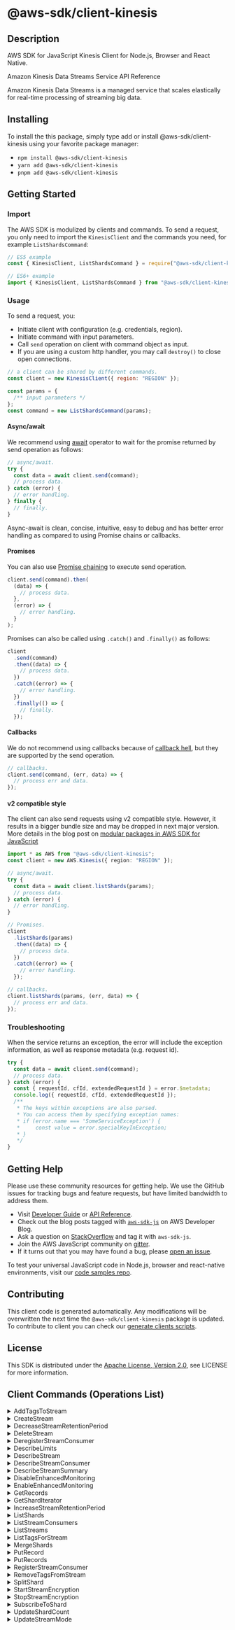 <!-- generated file, do not edit directly -->

# @aws-sdk/client-kinesis

## Description

AWS SDK for JavaScript Kinesis Client for Node.js, Browser and React Native.

<fullname>Amazon Kinesis Data Streams Service API Reference</fullname>

<p>Amazon Kinesis Data Streams is a managed service that scales elastically for real-time
processing of streaming big data.</p>

## Installing

To install the this package, simply type add or install @aws-sdk/client-kinesis
using your favorite package manager:

- `npm install @aws-sdk/client-kinesis`
- `yarn add @aws-sdk/client-kinesis`
- `pnpm add @aws-sdk/client-kinesis`

## Getting Started

### Import

The AWS SDK is modulized by clients and commands.
To send a request, you only need to import the `KinesisClient` and
the commands you need, for example `ListShardsCommand`:

```js
// ES5 example
const { KinesisClient, ListShardsCommand } = require("@aws-sdk/client-kinesis");
```

```ts
// ES6+ example
import { KinesisClient, ListShardsCommand } from "@aws-sdk/client-kinesis";
```

### Usage

To send a request, you:

- Initiate client with configuration (e.g. credentials, region).
- Initiate command with input parameters.
- Call `send` operation on client with command object as input.
- If you are using a custom http handler, you may call `destroy()` to close open connections.

```js
// a client can be shared by different commands.
const client = new KinesisClient({ region: "REGION" });

const params = {
  /** input parameters */
};
const command = new ListShardsCommand(params);
```

#### Async/await

We recommend using [await](https://developer.mozilla.org/en-US/docs/Web/JavaScript/Reference/Operators/await)
operator to wait for the promise returned by send operation as follows:

```js
// async/await.
try {
  const data = await client.send(command);
  // process data.
} catch (error) {
  // error handling.
} finally {
  // finally.
}
```

Async-await is clean, concise, intuitive, easy to debug and has better error handling
as compared to using Promise chains or callbacks.

#### Promises

You can also use [Promise chaining](https://developer.mozilla.org/en-US/docs/Web/JavaScript/Guide/Using_promises#chaining)
to execute send operation.

```js
client.send(command).then(
  (data) => {
    // process data.
  },
  (error) => {
    // error handling.
  }
);
```

Promises can also be called using `.catch()` and `.finally()` as follows:

```js
client
  .send(command)
  .then((data) => {
    // process data.
  })
  .catch((error) => {
    // error handling.
  })
  .finally(() => {
    // finally.
  });
```

#### Callbacks

We do not recommend using callbacks because of [callback hell](http://callbackhell.com/),
but they are supported by the send operation.

```js
// callbacks.
client.send(command, (err, data) => {
  // process err and data.
});
```

#### v2 compatible style

The client can also send requests using v2 compatible style.
However, it results in a bigger bundle size and may be dropped in next major version. More details in the blog post
on [modular packages in AWS SDK for JavaScript](https://aws.amazon.com/blogs/developer/modular-packages-in-aws-sdk-for-javascript/)

```ts
import * as AWS from "@aws-sdk/client-kinesis";
const client = new AWS.Kinesis({ region: "REGION" });

// async/await.
try {
  const data = await client.listShards(params);
  // process data.
} catch (error) {
  // error handling.
}

// Promises.
client
  .listShards(params)
  .then((data) => {
    // process data.
  })
  .catch((error) => {
    // error handling.
  });

// callbacks.
client.listShards(params, (err, data) => {
  // process err and data.
});
```

### Troubleshooting

When the service returns an exception, the error will include the exception information,
as well as response metadata (e.g. request id).

```js
try {
  const data = await client.send(command);
  // process data.
} catch (error) {
  const { requestId, cfId, extendedRequestId } = error.$metadata;
  console.log({ requestId, cfId, extendedRequestId });
  /**
   * The keys within exceptions are also parsed.
   * You can access them by specifying exception names:
   * if (error.name === 'SomeServiceException') {
   *     const value = error.specialKeyInException;
   * }
   */
}
```

## Getting Help

Please use these community resources for getting help.
We use the GitHub issues for tracking bugs and feature requests, but have limited bandwidth to address them.

- Visit [Developer Guide](https://docs.aws.amazon.com/sdk-for-javascript/v3/developer-guide/welcome.html)
  or [API Reference](https://docs.aws.amazon.com/AWSJavaScriptSDK/v3/latest/index.html).
- Check out the blog posts tagged with [`aws-sdk-js`](https://aws.amazon.com/blogs/developer/tag/aws-sdk-js/)
  on AWS Developer Blog.
- Ask a question on [StackOverflow](https://stackoverflow.com/questions/tagged/aws-sdk-js) and tag it with `aws-sdk-js`.
- Join the AWS JavaScript community on [gitter](https://gitter.im/aws/aws-sdk-js-v3).
- If it turns out that you may have found a bug, please [open an issue](https://github.com/aws/aws-sdk-js-v3/issues/new/choose).

To test your universal JavaScript code in Node.js, browser and react-native environments,
visit our [code samples repo](https://github.com/aws-samples/aws-sdk-js-tests).

## Contributing

This client code is generated automatically. Any modifications will be overwritten the next time the `@aws-sdk/client-kinesis` package is updated.
To contribute to client you can check our [generate clients scripts](https://github.com/aws/aws-sdk-js-v3/tree/main/scripts/generate-clients).

## License

This SDK is distributed under the
[Apache License, Version 2.0](http://www.apache.org/licenses/LICENSE-2.0),
see LICENSE for more information.

## Client Commands (Operations List)

<details>
<summary>
AddTagsToStream
</summary>

[Command API Reference](https://docs.aws.amazon.com/AWSJavaScriptSDK/v3/latest/clients/client-kinesis/classes/addtagstostreamcommand.html) / [Input](https://docs.aws.amazon.com/AWSJavaScriptSDK/v3/latest/clients/client-kinesis/interfaces/addtagstostreamcommandinput.html) / [Output](https://docs.aws.amazon.com/AWSJavaScriptSDK/v3/latest/clients/client-kinesis/interfaces/addtagstostreamcommandoutput.html)

</details>
<details>
<summary>
CreateStream
</summary>

[Command API Reference](https://docs.aws.amazon.com/AWSJavaScriptSDK/v3/latest/clients/client-kinesis/classes/createstreamcommand.html) / [Input](https://docs.aws.amazon.com/AWSJavaScriptSDK/v3/latest/clients/client-kinesis/interfaces/createstreamcommandinput.html) / [Output](https://docs.aws.amazon.com/AWSJavaScriptSDK/v3/latest/clients/client-kinesis/interfaces/createstreamcommandoutput.html)

</details>
<details>
<summary>
DecreaseStreamRetentionPeriod
</summary>

[Command API Reference](https://docs.aws.amazon.com/AWSJavaScriptSDK/v3/latest/clients/client-kinesis/classes/decreasestreamretentionperiodcommand.html) / [Input](https://docs.aws.amazon.com/AWSJavaScriptSDK/v3/latest/clients/client-kinesis/interfaces/decreasestreamretentionperiodcommandinput.html) / [Output](https://docs.aws.amazon.com/AWSJavaScriptSDK/v3/latest/clients/client-kinesis/interfaces/decreasestreamretentionperiodcommandoutput.html)

</details>
<details>
<summary>
DeleteStream
</summary>

[Command API Reference](https://docs.aws.amazon.com/AWSJavaScriptSDK/v3/latest/clients/client-kinesis/classes/deletestreamcommand.html) / [Input](https://docs.aws.amazon.com/AWSJavaScriptSDK/v3/latest/clients/client-kinesis/interfaces/deletestreamcommandinput.html) / [Output](https://docs.aws.amazon.com/AWSJavaScriptSDK/v3/latest/clients/client-kinesis/interfaces/deletestreamcommandoutput.html)

</details>
<details>
<summary>
DeregisterStreamConsumer
</summary>

[Command API Reference](https://docs.aws.amazon.com/AWSJavaScriptSDK/v3/latest/clients/client-kinesis/classes/deregisterstreamconsumercommand.html) / [Input](https://docs.aws.amazon.com/AWSJavaScriptSDK/v3/latest/clients/client-kinesis/interfaces/deregisterstreamconsumercommandinput.html) / [Output](https://docs.aws.amazon.com/AWSJavaScriptSDK/v3/latest/clients/client-kinesis/interfaces/deregisterstreamconsumercommandoutput.html)

</details>
<details>
<summary>
DescribeLimits
</summary>

[Command API Reference](https://docs.aws.amazon.com/AWSJavaScriptSDK/v3/latest/clients/client-kinesis/classes/describelimitscommand.html) / [Input](https://docs.aws.amazon.com/AWSJavaScriptSDK/v3/latest/clients/client-kinesis/interfaces/describelimitscommandinput.html) / [Output](https://docs.aws.amazon.com/AWSJavaScriptSDK/v3/latest/clients/client-kinesis/interfaces/describelimitscommandoutput.html)

</details>
<details>
<summary>
DescribeStream
</summary>

[Command API Reference](https://docs.aws.amazon.com/AWSJavaScriptSDK/v3/latest/clients/client-kinesis/classes/describestreamcommand.html) / [Input](https://docs.aws.amazon.com/AWSJavaScriptSDK/v3/latest/clients/client-kinesis/interfaces/describestreamcommandinput.html) / [Output](https://docs.aws.amazon.com/AWSJavaScriptSDK/v3/latest/clients/client-kinesis/interfaces/describestreamcommandoutput.html)

</details>
<details>
<summary>
DescribeStreamConsumer
</summary>

[Command API Reference](https://docs.aws.amazon.com/AWSJavaScriptSDK/v3/latest/clients/client-kinesis/classes/describestreamconsumercommand.html) / [Input](https://docs.aws.amazon.com/AWSJavaScriptSDK/v3/latest/clients/client-kinesis/interfaces/describestreamconsumercommandinput.html) / [Output](https://docs.aws.amazon.com/AWSJavaScriptSDK/v3/latest/clients/client-kinesis/interfaces/describestreamconsumercommandoutput.html)

</details>
<details>
<summary>
DescribeStreamSummary
</summary>

[Command API Reference](https://docs.aws.amazon.com/AWSJavaScriptSDK/v3/latest/clients/client-kinesis/classes/describestreamsummarycommand.html) / [Input](https://docs.aws.amazon.com/AWSJavaScriptSDK/v3/latest/clients/client-kinesis/interfaces/describestreamsummarycommandinput.html) / [Output](https://docs.aws.amazon.com/AWSJavaScriptSDK/v3/latest/clients/client-kinesis/interfaces/describestreamsummarycommandoutput.html)

</details>
<details>
<summary>
DisableEnhancedMonitoring
</summary>

[Command API Reference](https://docs.aws.amazon.com/AWSJavaScriptSDK/v3/latest/clients/client-kinesis/classes/disableenhancedmonitoringcommand.html) / [Input](https://docs.aws.amazon.com/AWSJavaScriptSDK/v3/latest/clients/client-kinesis/interfaces/disableenhancedmonitoringcommandinput.html) / [Output](https://docs.aws.amazon.com/AWSJavaScriptSDK/v3/latest/clients/client-kinesis/interfaces/disableenhancedmonitoringcommandoutput.html)

</details>
<details>
<summary>
EnableEnhancedMonitoring
</summary>

[Command API Reference](https://docs.aws.amazon.com/AWSJavaScriptSDK/v3/latest/clients/client-kinesis/classes/enableenhancedmonitoringcommand.html) / [Input](https://docs.aws.amazon.com/AWSJavaScriptSDK/v3/latest/clients/client-kinesis/interfaces/enableenhancedmonitoringcommandinput.html) / [Output](https://docs.aws.amazon.com/AWSJavaScriptSDK/v3/latest/clients/client-kinesis/interfaces/enableenhancedmonitoringcommandoutput.html)

</details>
<details>
<summary>
GetRecords
</summary>

[Command API Reference](https://docs.aws.amazon.com/AWSJavaScriptSDK/v3/latest/clients/client-kinesis/classes/getrecordscommand.html) / [Input](https://docs.aws.amazon.com/AWSJavaScriptSDK/v3/latest/clients/client-kinesis/interfaces/getrecordscommandinput.html) / [Output](https://docs.aws.amazon.com/AWSJavaScriptSDK/v3/latest/clients/client-kinesis/interfaces/getrecordscommandoutput.html)

</details>
<details>
<summary>
GetShardIterator
</summary>

[Command API Reference](https://docs.aws.amazon.com/AWSJavaScriptSDK/v3/latest/clients/client-kinesis/classes/getsharditeratorcommand.html) / [Input](https://docs.aws.amazon.com/AWSJavaScriptSDK/v3/latest/clients/client-kinesis/interfaces/getsharditeratorcommandinput.html) / [Output](https://docs.aws.amazon.com/AWSJavaScriptSDK/v3/latest/clients/client-kinesis/interfaces/getsharditeratorcommandoutput.html)

</details>
<details>
<summary>
IncreaseStreamRetentionPeriod
</summary>

[Command API Reference](https://docs.aws.amazon.com/AWSJavaScriptSDK/v3/latest/clients/client-kinesis/classes/increasestreamretentionperiodcommand.html) / [Input](https://docs.aws.amazon.com/AWSJavaScriptSDK/v3/latest/clients/client-kinesis/interfaces/increasestreamretentionperiodcommandinput.html) / [Output](https://docs.aws.amazon.com/AWSJavaScriptSDK/v3/latest/clients/client-kinesis/interfaces/increasestreamretentionperiodcommandoutput.html)

</details>
<details>
<summary>
ListShards
</summary>

[Command API Reference](https://docs.aws.amazon.com/AWSJavaScriptSDK/v3/latest/clients/client-kinesis/classes/listshardscommand.html) / [Input](https://docs.aws.amazon.com/AWSJavaScriptSDK/v3/latest/clients/client-kinesis/interfaces/listshardscommandinput.html) / [Output](https://docs.aws.amazon.com/AWSJavaScriptSDK/v3/latest/clients/client-kinesis/interfaces/listshardscommandoutput.html)

</details>
<details>
<summary>
ListStreamConsumers
</summary>

[Command API Reference](https://docs.aws.amazon.com/AWSJavaScriptSDK/v3/latest/clients/client-kinesis/classes/liststreamconsumerscommand.html) / [Input](https://docs.aws.amazon.com/AWSJavaScriptSDK/v3/latest/clients/client-kinesis/interfaces/liststreamconsumerscommandinput.html) / [Output](https://docs.aws.amazon.com/AWSJavaScriptSDK/v3/latest/clients/client-kinesis/interfaces/liststreamconsumerscommandoutput.html)

</details>
<details>
<summary>
ListStreams
</summary>

[Command API Reference](https://docs.aws.amazon.com/AWSJavaScriptSDK/v3/latest/clients/client-kinesis/classes/liststreamscommand.html) / [Input](https://docs.aws.amazon.com/AWSJavaScriptSDK/v3/latest/clients/client-kinesis/interfaces/liststreamscommandinput.html) / [Output](https://docs.aws.amazon.com/AWSJavaScriptSDK/v3/latest/clients/client-kinesis/interfaces/liststreamscommandoutput.html)

</details>
<details>
<summary>
ListTagsForStream
</summary>

[Command API Reference](https://docs.aws.amazon.com/AWSJavaScriptSDK/v3/latest/clients/client-kinesis/classes/listtagsforstreamcommand.html) / [Input](https://docs.aws.amazon.com/AWSJavaScriptSDK/v3/latest/clients/client-kinesis/interfaces/listtagsforstreamcommandinput.html) / [Output](https://docs.aws.amazon.com/AWSJavaScriptSDK/v3/latest/clients/client-kinesis/interfaces/listtagsforstreamcommandoutput.html)

</details>
<details>
<summary>
MergeShards
</summary>

[Command API Reference](https://docs.aws.amazon.com/AWSJavaScriptSDK/v3/latest/clients/client-kinesis/classes/mergeshardscommand.html) / [Input](https://docs.aws.amazon.com/AWSJavaScriptSDK/v3/latest/clients/client-kinesis/interfaces/mergeshardscommandinput.html) / [Output](https://docs.aws.amazon.com/AWSJavaScriptSDK/v3/latest/clients/client-kinesis/interfaces/mergeshardscommandoutput.html)

</details>
<details>
<summary>
PutRecord
</summary>

[Command API Reference](https://docs.aws.amazon.com/AWSJavaScriptSDK/v3/latest/clients/client-kinesis/classes/putrecordcommand.html) / [Input](https://docs.aws.amazon.com/AWSJavaScriptSDK/v3/latest/clients/client-kinesis/interfaces/putrecordcommandinput.html) / [Output](https://docs.aws.amazon.com/AWSJavaScriptSDK/v3/latest/clients/client-kinesis/interfaces/putrecordcommandoutput.html)

</details>
<details>
<summary>
PutRecords
</summary>

[Command API Reference](https://docs.aws.amazon.com/AWSJavaScriptSDK/v3/latest/clients/client-kinesis/classes/putrecordscommand.html) / [Input](https://docs.aws.amazon.com/AWSJavaScriptSDK/v3/latest/clients/client-kinesis/interfaces/putrecordscommandinput.html) / [Output](https://docs.aws.amazon.com/AWSJavaScriptSDK/v3/latest/clients/client-kinesis/interfaces/putrecordscommandoutput.html)

</details>
<details>
<summary>
RegisterStreamConsumer
</summary>

[Command API Reference](https://docs.aws.amazon.com/AWSJavaScriptSDK/v3/latest/clients/client-kinesis/classes/registerstreamconsumercommand.html) / [Input](https://docs.aws.amazon.com/AWSJavaScriptSDK/v3/latest/clients/client-kinesis/interfaces/registerstreamconsumercommandinput.html) / [Output](https://docs.aws.amazon.com/AWSJavaScriptSDK/v3/latest/clients/client-kinesis/interfaces/registerstreamconsumercommandoutput.html)

</details>
<details>
<summary>
RemoveTagsFromStream
</summary>

[Command API Reference](https://docs.aws.amazon.com/AWSJavaScriptSDK/v3/latest/clients/client-kinesis/classes/removetagsfromstreamcommand.html) / [Input](https://docs.aws.amazon.com/AWSJavaScriptSDK/v3/latest/clients/client-kinesis/interfaces/removetagsfromstreamcommandinput.html) / [Output](https://docs.aws.amazon.com/AWSJavaScriptSDK/v3/latest/clients/client-kinesis/interfaces/removetagsfromstreamcommandoutput.html)

</details>
<details>
<summary>
SplitShard
</summary>

[Command API Reference](https://docs.aws.amazon.com/AWSJavaScriptSDK/v3/latest/clients/client-kinesis/classes/splitshardcommand.html) / [Input](https://docs.aws.amazon.com/AWSJavaScriptSDK/v3/latest/clients/client-kinesis/interfaces/splitshardcommandinput.html) / [Output](https://docs.aws.amazon.com/AWSJavaScriptSDK/v3/latest/clients/client-kinesis/interfaces/splitshardcommandoutput.html)

</details>
<details>
<summary>
StartStreamEncryption
</summary>

[Command API Reference](https://docs.aws.amazon.com/AWSJavaScriptSDK/v3/latest/clients/client-kinesis/classes/startstreamencryptioncommand.html) / [Input](https://docs.aws.amazon.com/AWSJavaScriptSDK/v3/latest/clients/client-kinesis/interfaces/startstreamencryptioncommandinput.html) / [Output](https://docs.aws.amazon.com/AWSJavaScriptSDK/v3/latest/clients/client-kinesis/interfaces/startstreamencryptioncommandoutput.html)

</details>
<details>
<summary>
StopStreamEncryption
</summary>

[Command API Reference](https://docs.aws.amazon.com/AWSJavaScriptSDK/v3/latest/clients/client-kinesis/classes/stopstreamencryptioncommand.html) / [Input](https://docs.aws.amazon.com/AWSJavaScriptSDK/v3/latest/clients/client-kinesis/interfaces/stopstreamencryptioncommandinput.html) / [Output](https://docs.aws.amazon.com/AWSJavaScriptSDK/v3/latest/clients/client-kinesis/interfaces/stopstreamencryptioncommandoutput.html)

</details>
<details>
<summary>
SubscribeToShard
</summary>

[Command API Reference](https://docs.aws.amazon.com/AWSJavaScriptSDK/v3/latest/clients/client-kinesis/classes/subscribetoshardcommand.html) / [Input](https://docs.aws.amazon.com/AWSJavaScriptSDK/v3/latest/clients/client-kinesis/interfaces/subscribetoshardcommandinput.html) / [Output](https://docs.aws.amazon.com/AWSJavaScriptSDK/v3/latest/clients/client-kinesis/interfaces/subscribetoshardcommandoutput.html)

</details>
<details>
<summary>
UpdateShardCount
</summary>

[Command API Reference](https://docs.aws.amazon.com/AWSJavaScriptSDK/v3/latest/clients/client-kinesis/classes/updateshardcountcommand.html) / [Input](https://docs.aws.amazon.com/AWSJavaScriptSDK/v3/latest/clients/client-kinesis/interfaces/updateshardcountcommandinput.html) / [Output](https://docs.aws.amazon.com/AWSJavaScriptSDK/v3/latest/clients/client-kinesis/interfaces/updateshardcountcommandoutput.html)

</details>
<details>
<summary>
UpdateStreamMode
</summary>

[Command API Reference](https://docs.aws.amazon.com/AWSJavaScriptSDK/v3/latest/clients/client-kinesis/classes/updatestreammodecommand.html) / [Input](https://docs.aws.amazon.com/AWSJavaScriptSDK/v3/latest/clients/client-kinesis/interfaces/updatestreammodecommandinput.html) / [Output](https://docs.aws.amazon.com/AWSJavaScriptSDK/v3/latest/clients/client-kinesis/interfaces/updatestreammodecommandoutput.html)

</details>

